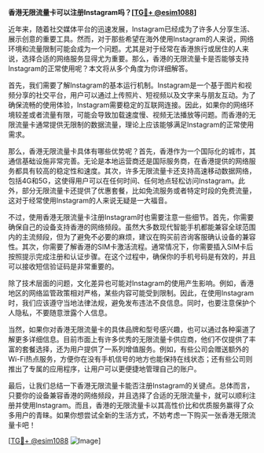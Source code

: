 **香港无限流量卡可以注册Instagram吗？[[TG💪+ @esim1088](https://t.me/s/esim1088)]**

近年来，随着社交媒体平台的迅速发展，Instagram已经成为了许多人分享生活、展示创意的重要工具。然而，对于那些希望在海外使用Instagram的人来说，网络环境和流量限制可能会成为一个问题。尤其是对于经常在香港旅行或居住的人来说，选择合适的网络服务显得尤为重要。那么，香港的无限流量卡是否能够支持Instagram的正常使用呢？本文将从多个角度为你详细解答。

首先，我们需要了解Instagram的基本运行机制。Instagram是一个基于图片和视频分享的社交平台，用户可以通过上传照片、短视频以及文字来与朋友互动。为了确保流畅的使用体验，Instagram需要稳定的互联网连接。因此，如果你的网络环境较差或者流量有限，可能会导致加载速度慢、视频无法播放等问题。而香港的无限流量卡通常提供无限制的数据流量，理论上应该能够满足Instagram的正常使用需求。

那么，香港无限流量卡具体有哪些优势呢？首先，香港作为一个国际化的城市，其通信基础设施非常完善。无论是本地运营商还是国际服务商，在香港提供的网络服务都具有较高的稳定性和速度。其次，许多无限流量卡还支持高速移动数据网络，包括4G和5G，这使得用户可以在任何时间、任何地点轻松访问Instagram。此外，部分无限流量卡还提供了优惠套餐，比如免流服务或者特定时段的免费流量，这对于经常使用Instagram的人来说无疑是一大福音。

不过，使用香港无限流量卡注册Instagram时也需要注意一些细节。首先，你需要确保自己的设备支持香港的网络频段。虽然大多数现代智能手机都能兼容全球范围内的主流频段，但为了避免不必要的麻烦，建议在购买前咨询客服确认设备的兼容性。其次，你需要了解香港的SIM卡激活流程。通常情况下，你需要插入SIM卡后按照提示完成注册和认证步骤。在这个过程中，确保你的手机号码是有效的，并且可以接收短信验证码是非常重要的。

除了技术层面的问题，文化差异也可能对Instagram的使用产生影响。例如，香港地区的网络监管政策相对严格，某些内容可能受到限制。因此，在使用Instagram时，我们应该遵守当地法律法规，避免发布违法不良信息。同时，也要注意保护个人隐私，不要随意泄露个人信息。

当然，如果你对香港无限流量卡的具体品牌和型号感兴趣，也可以通过各种渠道了解更多详细信息。目前市面上有许多优秀的无限流量卡供应商，他们不仅提供了丰富的套餐选择，还为用户提供了一系列增值服务。例如，有些公司会赠送额外的Wi-Fi热点服务，方便你在没有手机信号的地方也能保持在线状态；还有些公司则推出了专属的应用程序，让用户可以更便捷地管理自己的账户。

最后，让我们总结一下香港无限流量卡能否注册Instagram的关键点。总体而言，只要你的设备兼容香港的网络频段，并且选择了合适的无限流量卡，就可以顺利注册并使用Instagram。而且，香港的无限流量卡以其高性价比和优质服务赢得了众多用户的青睐。如果你想尝试全新的生活方式，不妨考虑一下购买一张香港无限流量卡吧！

[[TG💪+ @esim1088](https://t.me/s/esim1088) ![Image](https://i.postimg.cc/4NQfJmqS/Snipaste-2025-05-13-00-14-12.png)]